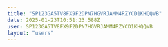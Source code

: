 ```yaml
---
title: "SP123GA5TV8FX9F2DPN7HGVRJAMM4RZYCD1KHQQVB"
date: 2025-01-23T10:51:23.588Z
user: SP123GA5TV8FX9F2DPN7HGVRJAMM4RZYCD1KHQQVB
layout: "users"
---
```

    